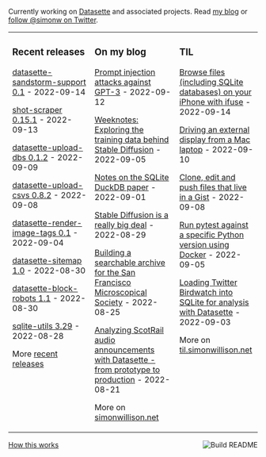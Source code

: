 Currently working on [Datasette](https://datasette.io/) and associated projects. Read [my blog](https://simonwillison.net/) or [follow @simonw on Twitter](https://twitter.com/simonw).

<table><tr><td valign="top" width="33%">

### Recent releases
<!-- recent_releases starts -->
[datasette-sandstorm-support 0.1](https://github.com/simonw/datasette-sandstorm-support/releases/tag/0.1) - 2022-09-14

[shot-scraper 0.15.1](https://github.com/simonw/shot-scraper/releases/tag/0.15.1) - 2022-09-13

[datasette-upload-dbs 0.1.2](https://github.com/simonw/datasette-upload-dbs/releases/tag/0.1.2) - 2022-09-09

[datasette-upload-csvs 0.8.2](https://github.com/simonw/datasette-upload-csvs/releases/tag/0.8.2) - 2022-09-08

[datasette-render-image-tags 0.1](https://github.com/simonw/datasette-render-image-tags/releases/tag/0.1) - 2022-09-04

[datasette-sitemap 1.0](https://github.com/simonw/datasette-sitemap/releases/tag/1.0) - 2022-08-30

[datasette-block-robots 1.1](https://github.com/simonw/datasette-block-robots/releases/tag/1.1) - 2022-08-30

[sqlite-utils 3.29](https://github.com/simonw/sqlite-utils/releases/tag/3.29) - 2022-08-28
<!-- recent_releases ends -->
More [recent releases](https://github.com/simonw/simonw/blob/main/releases.md)
</td><td valign="top" width="34%">

### On my blog
<!-- blog starts -->
[Prompt injection attacks against GPT-3](http://simonwillison.net/2022/Sep/12/prompt-injection/) - 2022-09-12

[Weeknotes: Exploring the training data behind Stable Diffusion](http://simonwillison.net/2022/Sep/5/laion-aesthetics-weeknotes/) - 2022-09-05

[Notes on the SQLite DuckDB paper](http://simonwillison.net/2022/Sep/1/sqlite-duckdb-paper/) - 2022-09-01

[Stable Diffusion is a really big deal](http://simonwillison.net/2022/Aug/29/stable-diffusion/) - 2022-08-29

[Building a searchable archive for the San Francisco Microscopical Society](http://simonwillison.net/2022/Aug/25/sfms-archive/) - 2022-08-25

[Analyzing ScotRail audio announcements with Datasette - from prototype to production](http://simonwillison.net/2022/Aug/21/scotrail/) - 2022-08-21
<!-- blog ends -->
More on [simonwillison.net](https://simonwillison.net/)
</td><td valign="top" width="33%">

### TIL
<!-- tils starts -->
[Browse files (including SQLite databases) on your iPhone with ifuse](https://til.simonwillison.net/macos/ifuse-iphone) - 2022-09-14

[Driving an external display from a Mac laptop](https://til.simonwillison.net/macos/external-display-laptop) - 2022-09-10

[Clone, edit and push files that live in a Gist](https://til.simonwillison.net/github/clone-and-push-gist) - 2022-09-08

[Run pytest against a specific Python version using Docker](https://til.simonwillison.net/docker/pytest-docker) - 2022-09-05

[Loading Twitter Birdwatch into SQLite for analysis with Datasette](https://til.simonwillison.net/twitter/birdwatch-sqlite) - 2022-09-03
<!-- tils ends -->
More on [til.simonwillison.net](https://til.simonwillison.net/)
</td></tr></table>

<a href="https://github.com/simonw/simonw/actions"><img src="https://github.com/simonw/simonw/workflows/Build%20README/badge.svg" align="right" alt="Build README"></a> <a href="https://simonwillison.net/2020/Jul/10/self-updating-profile-readme/">How this works</a>
